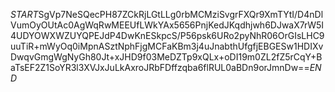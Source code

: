 $START$SgVp7NeSQecPH87ZCkRjLGtLLg0rbMCMziSvgrFXQr9XmTYtI/D4nDlVumOyOUtAc0AgWqRwMEEUfLWkYAx5656PnjKedJKqdhjwh6DJwaX7rW5I4UDYOWXWZUYQPEJdP4DwKnESkpcS/P56psk6URo2pyNhR06OrGIsLHC9uuTiR+mWyOq0iMpnASztNphFjgMCFaKBm3j4uJnabthUfgfjEBGESw1HDIXvDwqvGmgWgNyGh80Jt+xJHD9f03MeDZTp9xQLx+oDI19m0ZL2fZ5rCqY+BaTsEF2Z1SoYR3l3XVJxJuLkAxroJRbFDffzqba6flRUL0aBDn9orJmnDw==$END$
